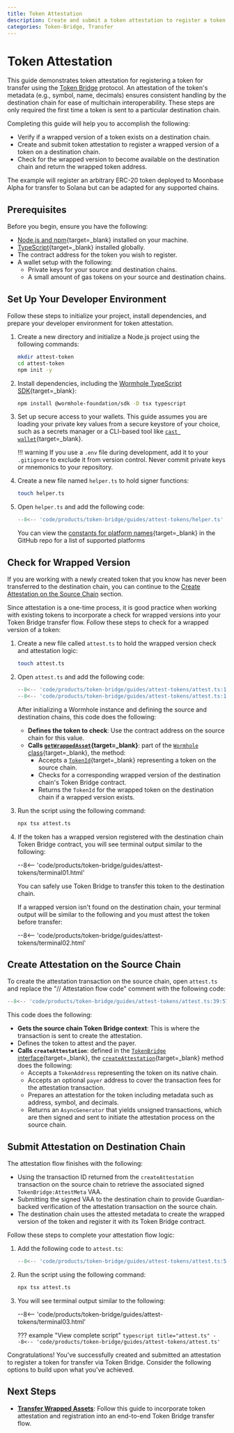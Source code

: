 ```yaml
---
title: Token Attestation
description: Create and submit a token attestation to register a token for transfer with Token Bridge using the TypeScript SDK. Required before first-time transfers.
categories: Token-Bridge, Transfer
---
```


# Token Attestation

This guide demonstrates token attestation for registering a token for transfer using the [Token Bridge](/docs/products/token-bridge/overview) protocol. An attestation of the token's metadata (e.g., symbol, name, decimals) ensures consistent handling by the destination chain for ease of multichain interoperability. These steps are only required the first time a token is sent to a particular destination chain.

Completing this guide will help you to accomplish the following:

- Verify if a wrapped version of a token exists on a destination chain.
- Create and submit token attestation to register a wrapped version of a token on a destination chain.
- Check for the wrapped version to become available on the destination chain and return the wrapped token address.

The example will register an arbitrary ERC-20 token deployed to Moonbase Alpha for transfer to Solana but can be adapted for any supported chains.

## Prerequisites

Before you begin, ensure you have the following:

- [Node.js and npm](https://docs.npmjs.com/downloading-and-installing-node-js-and-npm){target=\_blank} installed on your machine.
- [TypeScript](https://www.typescriptlang.org/download/){target=\_blank} installed globally.
- The contract address for the token you wish to register.
- A wallet setup with the following:
    - Private keys for your source and destination chains.
    - A small amount of gas tokens on your source and destination chains.

## Set Up Your Developer Environment

Follow these steps to initialize your project, install dependencies, and prepare your developer environment for token attestation.

1. Create a new directory and initialize a Node.js project using the following commands:
   ```bash
   mkdir attest-token
   cd attest-token
   npm init -y
   ```

2. Install dependencies, including the [Wormhole TypeScript SDK](https://github.com/wormhole-foundation/wormhole-sdk-ts){target=\_blank}:
   ```bash
   npm install @wormhole-foundation/sdk -D tsx typescript
   ```

3. Set up secure access to your wallets. This guide assumes you are loading your private key values from a secure keystore of your choice, such as a secrets manager or a CLI-based tool like [`cast wallet`](https://book.getfoundry.sh/reference/cast/cast-wallet){target=\_blank}.

    !!! warning
        If you use a `.env` file during development, add it to your `.gitignore` to exclude it from version control. Never commit private keys or mnemonics to your repository.

4. Create a new file named `helper.ts` to hold signer functions:
   ```bash
   touch helper.ts
   ```

5. Open `helper.ts` and add the following code:
    ```typescript title="helper.ts"
    --8<-- 'code/products/token-bridge/guides/attest-tokens/helper.ts'
    ```

    You can view the [constants for platform names](https://github.com/wormhole-foundation/wormhole-sdk-ts/blob/3eae2e91fc3a6fec859eb87cfa85a4c92c65466f/core/base/src/constants/platforms.ts#L6){target=\_blank} in the GitHub repo for a list of supported platforms

## Check for Wrapped Version

If you are working with a newly created token that you know has never been transferred to the destination chain, you can continue to the [Create Attestation on the Source Chain](#create-attestation-on-the-source-chain) section.

Since attestation is a one-time process, it is good practice when working with existing tokens to incorporate a check for wrapped versions into your Token Bridge transfer flow. Follow these steps to check for a wrapped version of a token:

1. Create a new file called `attest.ts` to hold the wrapped version check and attestation logic:
    ```bash
    touch attest.ts
    ```

2. Open `attest.ts` and add the following code:
    ```typescript title="attest.ts"
    --8<-- 'code/products/token-bridge/guides/attest-tokens/attest.ts:1:37'
    --8<-- 'code/products/token-bridge/guides/attest-tokens/attest.ts:120:126'
    ```

    After initializing a Wormhole instance and defining the source and destination chains, this code does the following:

    - **Defines the token to check**: Use the contract address on the source chain for this value.
    - **Calls [`getWrappedAsset`](https://github.com/wormhole-foundation/wormhole-sdk-ts/blob/{{repositories.wormhole_sdk.version}}/connect/src/wormhole.ts#L205){target=\_blank}**: part of the [`Wormhole` class](https://github.com/wormhole-foundation/wormhole-sdk-ts/blob/{{repositories.wormhole_sdk.version}}/connect/src/wormhole.ts#L47){target=\_blank}, the method:
        - Accepts a [`TokenId`](https://github.com/wormhole-foundation/wormhole-sdk-ts/blob/a48c9132015279ca6a2d3e9c238a54502b16fc7e/platforms/aptos/protocols/tokenBridge/src/types.ts#L12){target=\_blank} representing a token on the source chain.
        - Checks for a corresponding wrapped version of the destination chain's Token Bridge contract.
        - Returns the `TokenId` for the wrapped token on the destination chain if a wrapped version exists.

3. Run the script using the following command:
    ```bash
    npx tsx attest.ts
    ```

4. If the token has a wrapped version registered with the destination chain Token Bridge contract, you will see terminal output similar to the following:

    --8<-- 'code/products/token-bridge/guides/attest-tokens/terminal01.html'

    You can safely use Token Bridge to transfer this token to the destination chain.

    If a wrapped version isn't found on the destination chain, your terminal output will be similar to the following and you must attest the token before transfer:

    --8<-- 'code/products/token-bridge/guides/attest-tokens/terminal02.html'

## Create Attestation on the Source Chain

To create the attestation transaction on the source chain, open `attest.ts` and replace the "// Attestation flow code" comment with the following code:
```typescript title="attest.ts"
--8<-- 'code/products/token-bridge/guides/attest-tokens/attest.ts:39:57'
```

This code does the following:

- **Gets the source chain Token Bridge context**: This is where the transaction is sent to create the attestation.
- Defines the token to attest and the payer.
- **Calls `createAttestation`**: defined in the [`TokenBridge` interface](https://github.com/wormhole-foundation/wormhole-sdk-ts/blob/{{repositories.wormhole_sdk.version}}/core/definitions/src/protocols/tokenBridge/tokenBridge.ts#L123){target=\_blank}, the [`createAttestation`](https://github.com/wormhole-foundation/wormhole-sdk-ts/blob/{{repositories.wormhole_sdk.version}}/core/definitions/src/protocols/tokenBridge/tokenBridge.ts#L188){target=\_blank} method does the following:
    - Accepts a `TokenAddress` representing the token on its native chain.
    - Accepts an optional `payer` address to cover the transaction fees for the attestation transaction.
    - Prepares an attestation for the token including metadata such as address, symbol, and decimals.
    - Returns an `AsyncGenerator` that yields unsigned transactions, which are then signed and sent to initiate the attestation process on the source chain.

## Submit Attestation on Destination Chain

The attestation flow finishes with the following: 

- Using the transaction ID returned from the `createAttestation` transaction on the source chain to retrieve the associated signed `TokenBridge:AttestMeta` VAA.
- Submitting the signed VAA to the destination chain to provide Guardian-backed verification of the attestation transaction on the source chain. 
- The destination chain uses the attested metadata to create the wrapped version of the token and register it with its Token Bridge contract.

Follow these steps to complete your attestation flow logic:

1. Add the following code to `attest.ts`:
    ```typescript title="attest.ts"
    --8<-- 'code/products/token-bridge/guides/attest-tokens/attest.ts:58:122'
    ```

2. Run the script using the following command:
    ```bash
    npx tsx attest.ts
    ```

3. You will see terminal output similar to the following:

    --8<-- 'code/products/token-bridge/guides/attest-tokens/terminal03.html'

    ??? example "View complete script"
        ```typescript title="attest.ts"
        --8<-- 'code/products/token-bridge/guides/attest-tokens/attest.ts'
        ```

Congratulations! You've successfully created and submitted an attestation to register a token for transfer via Token Bridge. Consider the following options to build upon what you've achieved.

## Next Steps

- [**Transfer Wrapped Assets**](/docs/products/token-bridge/guides/attest-tokens): Follow this guide to incorporate token attestation and registration into an end-to-end Token Bridge transfer flow.